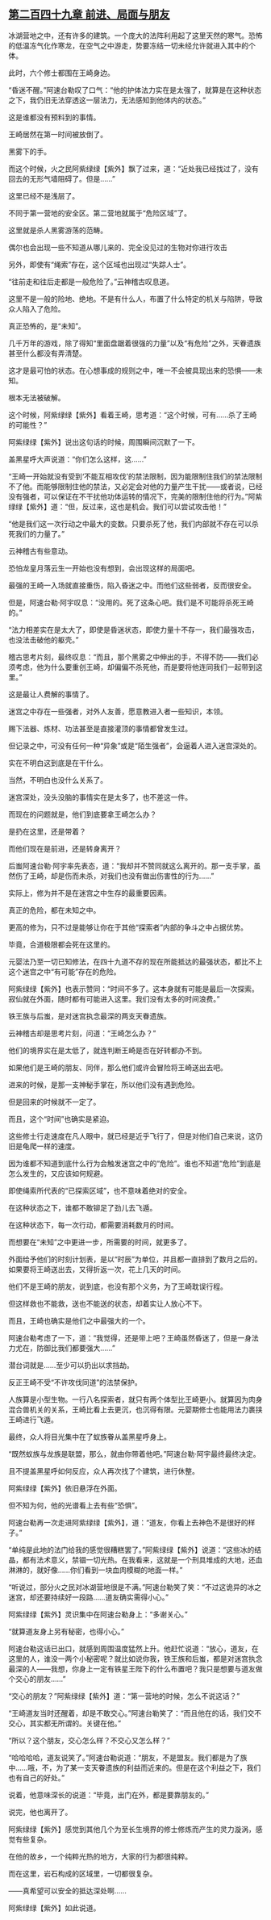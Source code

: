 ## [第二百四十九章 前进、局面与朋友](https://www.xxbiquge.com/11_11207/9245142.html)


  冰湖营地之中，还有许多的建筑。一个庞大的法阵利用起了这里天然的寒气。恐怖的低温冻气化作寒龙，在空气之中游走，势要冻结一切未经允许就进入其中的个体。

  此时，六个修士都围在王崎身边。

  “昏迷不醒。”阿速台勒叹了口气：“他的护体法力实在是太强了，就算是在这种状态之下，我仍旧无法穿透这一层法力，无法感知到他体内的状态。”

  这是谁都没有预料到的事情。

  王崎居然在第一时间被放倒了。

  黑雾下的手。

  而这个时候，火之民阿紫绿绿【紫外】飘了过来，道：“近处我已经找过了，没有回去的无形气墙阻碍了。但是……”

  这里已经不是浅层了。

  不同于第一营地的安全区。第二营地就属于“危险区域”了。

  这里就是杀人黑雾游荡的范畴。

  偶尔也会出现一些不知道从哪儿来的、完全没见过的生物对你进行攻击

  另外，即使有“绳索”存在，这个区域也出现过“失踪人士”。

  “往前走和往后走都是一般危险了。”云神稽古叹息道。

  这里不是一般的险地、绝地。不是有什么人，布置了什么特定的机关与陷阱，导致众人陷入了危险。

  真正恐怖的，是“未知”。

  几千万年的游戏，除了得知“里面盘踞着很强的力量”以及“有危险”之外，天眷遗族甚至什么都没有弄清楚。

  这才是最可怕的状态。在心想事成的规则之中，唯一不会被具现出来的恐惧——未知。

  根本无法被破解。

  这个时候，阿紫绿绿【紫外】看着王崎，思考道：“这个时候，可有……杀了王崎的可能性？”

  阿紫绿绿【紫外】说出这句话的时候，周围瞬间沉默了一下。

  盖黑星呼大声说道：“你们怎么这样，这……”

  “王崎一开始就没有受到‘不能互相攻伐’的禁法限制，因为能限制住我们的禁法限制不了他。而能够限制住他的禁法，又必定会对他的力量产生干扰——或者说，已经没有强者，可以保证在不干扰他功体运转的情况下，完美的限制住他的行为。”阿紫绿绿【紫外】道：“但，反过来，这也是机会。我们可以尝试攻击他！”

  “他是我们这一次行动之中最大的变数。只要杀死了他，我们内部就不存在可以杀死我们的力量了。”

  云神稽古有些意动。

  恐怕龙皇月落云生一开始也没有想到，会出现这样的局面吧。

  最强的王崎一入场就直接重伤，陷入昏迷之中。而他们这些弱者，反而很安全。

  但是，阿速台勒·阿宇叹息：“没用的。死了这条心吧。我们是不可能将杀死王崎的。”

  “法力相差实在是太大了，即使是昏迷状态，即使力量十不存一，我们最强攻击，也没法击破他的躯壳。”

  稽古思考片刻，最终叹息：“而且，那个黑雾之中伸出的手，不得不防——我们必须考虑，他为什么要重创王崎，却偏偏不杀死他，而是要将他连同我们一起带到这里。”

  这是最让人费解的事情了。

  迷宫之中存在一些强者，对外人友善，愿意教进入者一些知识，本领。

  赐下法器、炼材、功法甚至是直接灌顶的事情都曾发生过。

  但记录之中，可没有任何一种“异象”或是“陌生强者”，会逼着人进入迷宫深处的。

  实在不明白这到底是在干什么。

  当然，不明白也没什么关系了。

  迷宫深处，没头没脑的事情实在是太多了，也不差这一件。

  而现在的问题就是，他们到底要拿王崎怎么办？

  是扔在这里，还是带着？

  而他们现在是前进，还是转身离开？

  后蚩阿速台勒·阿宇率先表态，道：“我却并不赞同就这么离开的。那一支手掌，虽然伤了王崎，却是伤而未杀，对我们也没有做出伤害性的行为……”

  实际上，修为并不是在迷宫之中生存的最重要因素。

  真正的危险，都在未知之中。

  更高的修为，只不过是能够让你在于其他“探索者”内部的争斗之中占据优势。

  毕竟，合道极限都会死在这里的。

  元婴法乃至一切已知修法，在四十九道不存的现在所能抵达的最强状态，都比不上这个迷宫之中“有可能”存在的危险。

  阿紫绿绿【紫外】也表示赞同：“时间不多了。这本身就有可能是最后一次探索。寂仙就在外面，随时都有可能进入这里。我们没有太多的时间浪费。”

  铁王族与后蚩，是对迷宫执念最深的两支天眷遗族。

  云神稽古却是思考片刻，问道：“王崎怎么办？”

  他们的境界实在是太低了，就连判断王崎是否在好转都办不到。

  如果他们是王崎的朋友、同伴，那么他们或许会冒险将王崎送出去吧。

  进来的时候，是那一支神秘手掌在，所以他们没有遇到危险。

  但是回来的时候就不一定了。

  而且，这个“时间”也确实是紧迫。

  这些修士行走速度在凡人眼中，就已经是近乎飞行了，但是对他们自己来说，这仍旧是龟爬一样的速度。

  因为谁都不知道到底什么行为会触发迷宫之中的“危险”。谁也不知道“危险”到底是怎么发生的，又应该如何规避。

  即使绳索所代表的“已探索区域”，也不意味着绝对的安全。

  在这种状态之下，谁都不敢铆足了劲儿去飞遁。

  在这种状态下，每一次行动，都需要消耗数月的时间。

  而想要在“未知”之中更进一步，所需要的时间，就更多了。

  外面给予他们的时刻计划表，是以“时辰”为单位，并且都一直排到了数月之后的。如果要将王崎送出去，又得折返一次，花上几天的时间。

  他们不是王崎的朋友，说到底，也没有那个义务，为了王崎耽误行程。

  但这样救也不能救，送也不能送的状态，却着实让人放心不下。

  而且，王崎也确实是他们之中最强大的一个。

  阿速台勒考虑了一下，道：“我觉得，还是带上吧？王崎虽然昏迷了，但是一身法力尤在，防御比我们都要强大……”

  潜台词就是……至少可以扔出以求挡劫。

  反正王崎不受“不许攻伐同道”的法禁保护。

  人族算是小型生物。一行八名探索者，就只有两个体型比王崎更小。就算因为肉身混合兽机关的关系，王崎比看上去更沉，也沉得有限。元婴期修士也能用法力裹挟王崎进行飞遁。

  最终，众人将目光集中在了蚁族眷从盖黑星呼身上。

  “既然蚁族与龙族是联盟，那么，就由你带着他吧。”阿速台勒·阿宇最终最终决定。

  且不提盖黑星呼如何反应，众人再次找了个建筑，进行休整。

  阿紫绿绿【紫外】依旧悬浮在外面。

  但不知为何，他的光谱看上去有些“恐惧”。

  阿速台勒再一次走进阿紫绿绿【紫外】，道：“道友，你看上去神色不是很好的样子。”

  “单纯是此地的法门给我的感觉很糟糕罢了。”阿紫绿绿【紫外】说道：“这些冰的结晶，都有法术意义，禁锢一切光热。在我看来，这就是一个刑具堆成的大地，还血淋淋的，就好像……你们看到一块血肉模糊的地面一样。”

  “听说过，部分火之民对冰湖营地很是不满。”阿速台勒笑了笑：“不过这诡异的冰之迷宫，却还要持续好一段路……道友确实需得小心。”

  阿紫绿绿【紫外】灵识集中在阿速台勒身上：“多谢关心。”

  “就算道友身上另有秘密，也得小心。”

  阿速台勒这话已出口，就感到周围温度猛然上升。他赶忙说道：“放心，道友，在这里的人，谁没一两个小秘密呢？就比如说你我，铁王族和后蚩，都是对迷宫执念最深的人——我想，你身上一定有铁星王陛下的什么布置吧？我只是想要与道友做个交心的朋友……”

  “交心的朋友？”阿紫绿绿【紫外】道：“第一营地的时候，怎么不说这话？”

  “王崎道友当时还醒着，却是不敢交心。”阿速台勒笑了：“而且他在的话，我们交不交心，其实都无所谓的。关键在他。”

  “所以？这个朋友，交心怎么样？不交心又怎么样？”

  “哈哈哈哈，道友说笑了。”阿速台勒说道：“朋友，不是盟友。我们都是为了族中……哦，不，为了某一支天眷遗族的利益而近来的。但是在这个利益之下，我们也有自己的好处。”

  说着，他意味深长的说道：“毕竟，出门在外，都是要靠朋友的。”

  说完，他也离开了。

  阿紫绿绿【紫外】感觉到其他几个为至长生境界的修士修炼而产生的灵力漩涡，感觉有些复杂。

  在他的故乡，一个纯粹光热的地方，大家的行为都很纯粹。

  而在这里，岩石构成的区域里，一切都很复杂。

  ——真希望可以安全的抵达深处啊……

  阿紫绿绿【紫外】如此说道。
